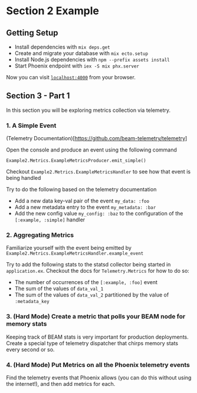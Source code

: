 # Section 2 Example

## Getting Setup

  * Install dependencies with `mix deps.get`
  * Create and migrate your database with `mix ecto.setup`
  * Install Node.js dependencies with `npm --prefix assets install`
  * Start Phoenix endpoint with `iex -S mix phx.server`

Now you can visit [`localhost:4000`](http://localhost:4000) from your browser.

## Section 3 - Part 1

In this section you will be exploring metrics collection via telemetry.

### 1. A Simple Event

(Telemetry Documentation)[https://github.com/beam-telemetry/telemetry]

Open the console and produce an event using the following command

```
Example2.Metrics.ExampleMetricsProducer.emit_simple()
```

Checkout `Example2.Metrics.ExampleMetricsHandler` to see how that event is being handled

Try to do the following based on the telemetry documentation
  * Add a new data key-val pair of the event `my_data: :foo`
  * Add a new metadata entry to the event `my_metadata: :bar`
  * Add the new config value `my_config: :baz` to the configuration of the `[:example, :simple]` handler

### 2. Aggregating Metrics

Familiarize yourself with the event being emitted by `Example2.Metrics.ExampleMetricsHandler.example_event`

Try to add the following stats to the statsd collector being started in `application.ex`. Checkout the docs for `Telemetry.Metrics`
for how to do so:

  * The number of occurrences of the `[:example, :foo]` event
  * The sum of the values of `data_val_1`
  * The sum of the values of `data_val_2` partitioned by the value of `:metadata_key`

### 3. (Hard Mode) Create a metric that polls your BEAM node for memory stats

Keeping track of BEAM stats is very important for production deployments. Create a special type of telemetry dispatcher
that chirps memory stats every second or so.

### 4. (Hard Mode) Put Metrics on all the Phoenix telemetry events

Find the telemetry events that Phoenix allows (you can do this without using the internet!), and then add metrics for
each.
